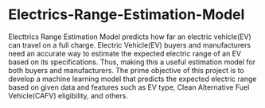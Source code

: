 # Electrics-Range-Estimation-Model
Electtrics Range Estimation Model predicts how far an electric vehicle(EV) can travel on a full charge. Electric Vehicle(EV) buyers and manufacturers need an accurate way to estimate the expected electric range of an EV based on its specifications. Thus, making this a useful estimation model for both buyers and manufacturers.
The prime objective of this project is to develop a machine learning model that predicts the expected electric range based on given data and features such as EV type, Clean Alternative Fuel Vehicle(CAFV) eligibility, and others.

